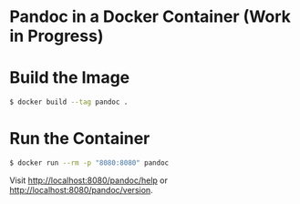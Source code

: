 # Pandoc in a Docker Container (Work in Progress)

# Build the Image

```sh
$ docker build --tag pandoc .
```

# Run the Container

```sh
$ docker run --rm -p "8080:8080" pandoc
```

Visit <http://localhost:8080/pandoc/help> or <http://localhost:8080/pandoc/version>.
